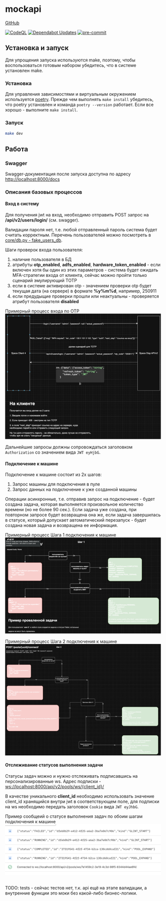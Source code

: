 # mockapi
[GitHub](https://github.com/devalv/mockapi)

[![CodeQL](https://github.com/devalv/mockapi/actions/workflows/github-code-scanning/codeql/badge.svg)](https://github.com/devalv/mockapi/actions/workflows/github-code-scanning/codeql)
[![Dependabot Updates](https://github.com/devalv/mockapi/actions/workflows/dependabot/dependabot-updates/badge.svg)](https://github.com/devalv/mockapi/actions/workflows/dependabot/dependabot-updates)
[![pre-commit](https://github.com/devalv/mockapi/actions/workflows/pre-commit.yml/badge.svg)](https://github.com/devalv/mockapi/actions/workflows/pre-commit.yml)

## Установка и запуск
Для упрощения запуска используются make, поэтому, чтобы воспользоваться готовым набором убедитесь, что в системе установлен make.

### Установка

Для управления зависимостями и виртуальным окружением используется [poetry](https://python-poetry.org/docs/#installing-with-the-official-installer). Прежде чем выполнять `make install` убедитесь, что poetry установлен и команда `poetry --version` работает. Если все хорошо - выполните `make install`.

### Запуск
```bash
make dev
```

## Работа

### Swagger
Swagger-документация после запуска доступна по адресу [http://localhost:8000/docs](http://localhost:8000/docs)

### Описания базовых процессов
#### Вход в систему
Для получения jwt на вход, необходимо отправить POST запрос на **/api/v2/users/login/** (см. swagger).

Валидации пароля нет, т.е. любой отправленный пароль система будет считать корректным. Перечень пользователей можно посмотреть в [core/db.py - fake_users_db](https://github.com/devalv/mockapi/blob/e26de809d1dff65e67b2b4efff904f33bfe6632f/core/db.py#L4C45-L5C1).

Шаги проверок входа пользователя:
1. наличие пользователя в БД
2. атрибуты **otp_enabled**, **adfs_enabled**, **hardware_token_enabled** - если включен хотя бы один из этих параметров - система будет ожидать MFA-стратегии входа от клиента, сейчас можно пройти только сценарий эмулирующий TOTP
3. если в системе активирован otp - значением проверки otp будет текущая дата (на сервере) в формате **%y%m%d**, например, 250911
4. если предудыщие проверки прошли или неактуальны - проверяется атрибут пользователя **disabled**

Примерный процесс входа по OTP
![Примерный процесс входа по OTP](otp_example.png)

Дальнейшие запросы должны сопровождаться заголовком `Authorization` со значением вида `JWT eyHjbG`.

#### Подключение к машине
Подключение к машине состоит из 2х шагов:
1. Запрос машины для подключения в пуле
2. Запрос данных на подключение к уже созданной машины

Операции асинхронные, т.е. отправив запрос на подключение - будет создана задача, которая выполняется произвольное количество времени (но не более 90 сек.).
Если задача уже создана, при повторном запросе будет возвращена она же, если задача завершилась в статусе, который допускает автоматический перезапуск - будет создана новая задача и возвращена ее информация.

Примерный процесс Шага 1 подключения к машине
![Примерный процесс Шага 1 подключения к машине](get_machine_step_1.png)

Примерный процесс Шага 2 подключения к машине
![Примерный процесс Шага 2 подключения к машине](get_machine_step_2.png)

#### Отслеживание статусов выполнения задачи
Статусы задач можно и нужно отслеживать подписавшись на персонализированные ws.
Адрес подписки - [ws://localhost:8000/api/v2/pools/ws/{client_id}/](ws://localhost:8000/api/v2/pools/ws/{client_id}/)

В качестве уникального **client_id** необходимо использовать значение client_id хранящийся внутри jwt в соответствующем поле, для подписки на ws необходимо передать заголовок `Cookie` вида `JWT eyJhbG`.

Пример сообщеий о статусе выполнения задач по обоим шагам подключения к машине
![Пример сообщеий о статусе выполнения задач по обоим шагам подключения к машине](ws_tasks_notification.png)

##
TODO: tests - сейчас тестов нет, т.к. api ещё на этапе валидации, а внутренние функции это моки без какой-либо бизнес-логики.
